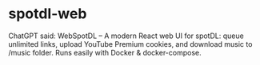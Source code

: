 # spotdl-web
ChatGPT said:  WebSpotDL – A modern React web UI for spotDL: queue unlimited links, upload YouTube Premium cookies, and download music to /music folder. Runs easily with Docker &amp; docker-compose.

